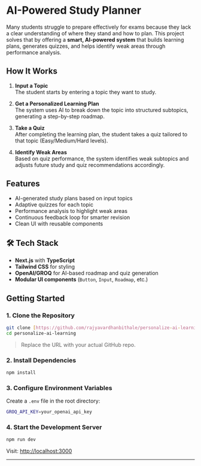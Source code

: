 # AI-Powered Study Planner

Many students struggle to prepare effectively for exams because they lack a clear understanding of where they stand and how to plan. This project solves that by offering a **smart, AI-powered system** that builds learning plans, generates quizzes, and helps identify weak areas through performance analysis.

## How It Works

1. **Input a Topic**  
   The student starts by entering a topic they want to study.

2. **Get a Personalized Learning Plan**  
   The system uses AI to break down the topic into structured subtopics, generating a step-by-step roadmap.

3. **Take a Quiz**  
   After completing the learning plan, the student takes a quiz tailored to that topic (Easy/Medium/Hard levels).

4. **Identify Weak Areas**  
   Based on quiz performance, the system identifies weak subtopics and adjusts future study and quiz recommendations accordingly.

## Features

- AI-generated study plans based on input topics
- Adaptive quizzes for each topic
- Performance analysis to highlight weak areas
- Continuous feedback loop for smarter revision
- Clean UI with reusable components

## 🛠️ Tech Stack

- **Next.js** with **TypeScript**
- **Tailwind CSS** for styling
- **OpenAI/GROQ** for AI-based roadmap and quiz generation
- **Modular UI components** (`Button`, `Input`, `Roadmap`, etc.)

## Getting Started

### 1. Clone the Repository

```bash
git clone [https://github.com/rajyavardhanbithale/personalize-ai-learning](https://github.com/rajyavardhanbithale/personalize-ai-learning)
cd personalize-ai-learning
```

> Replace the URL with your actual GitHub repo.

### 2. Install Dependencies

```bash
npm install
```

### 3. Configure Environment Variables

Create a `.env` file in the root directory:

```bash env
GROQ_API_KEY=your_openai_api_key
```

### 4. Start the Development Server

```bash
npm run dev
```

Visit: [http://localhost:3000](http://localhost:3000)

---

